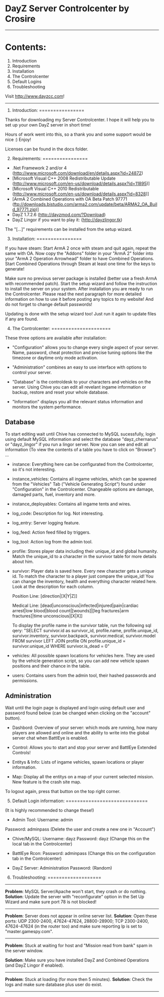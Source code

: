 DayZ Server Controlcenter by Crosire
====================================
________________________________________________________________________________

Contents:
=========

1. Introduction
2. Requirements
3. Installation
4. The Controlcenter
5. Default Logins
6. Troubleshooting

Visit http://www.dayzcc.com!


________________________________________________________________________________

1. Introduction:
================

 Thanks for downloading my Server Controlcenter. I hope it will help you to set
 up your own DayZ server in short time!

 Hours of work went into this, so a thank you and some support would be nice :) Enjoy!


 Licenses can be found in the docs folder.

2. Requirements:
================


 - .Net Framework 2 and/or 4 (http://www.microsoft.com/download/en/details.aspx?id=24872)
 - [Microsoft Visual C++ 2008 Redistributable Update (http://www.microsoft.com/en-us/download/details.aspx?id=11895)]
 - [Microsoft Visual C++ 2010 Redistributable (http://www.microsoft.com/en-us/download/details.aspx?id=8328)]
 - [ArmA 2 Combined Operations with OA Beta Patch 97771 (ftp://downloads.bistudio.com/arma2.com/update/beta/ARMA2_OA_Build_97771.zip)]
 - DayZ 1.7.2.6 (http://dayzmod.com/?Download)
 - DayZ Lingor if you want to play it: (http://dayzlingor.tk)


 The "[...]" requirements can be installed from the setup wizard.

3. Installation:
================

 If you have steam: Start ArmA 2 once with steam and quit again, repeat the same with OA. Now copy the "Addons" folder in your "ArmA 2" folder into your "ArmA 2 Operation Arrowhead" folder to have Combined Operations. Start Combined Operations through Steam at least one time for the keys to generate!

 Make sure no previous server package is installed (better use a fresh ArmA with recommended patch).
 Start the setup wizard and follow the instruction to install the server on your system.
 After installation you are ready to run the Controlcenter. Please read the next paragraph for more detailed information on how to use it before posting any topics to my website! And do not forget to change default passwords!

 Updating is done with the setup wizard too! Just run it again to update files if any are found.

4. The Controlcenter:
=====================

 These three options are available after installation:


 - "Configuration" allows you to change every single aspect of your server. Name, password, cheat protection and precise tuning options like the timezone or daytime only mode activation.

 - "Administration" combines an easy to use interface with options to control your server.

 - "Database" is the controldesk to your characters and vehicles on the server. Using Chive you can edit all revelant ingame information or backup, restore and reset your whole database.

 - "Information" displays you all the relevant status information and monitors the system performance.



 **Database**
 ------------
 To start editing wait until Chive has connected to MySQL sucessfully, login using default MySQL information
 and select the database "dayz_chernarus" or "dayz_lingor" if you run a lingor server. Now you can see and edit all information (To view the contents of a
 table you have to click on "Browse") ...

 - instance:
   Everything here can be configurated from the Controlcenter, so it's not interesting.

 - instance_vehicles:
   Contains all ingame vehicles, which can be spawned from the "Vehicles" Tab ("Vehicle Generating Script") found under "Configuration" in the Controlcenter. Changeable options are damage, damaged parts, fuel, inventory and more.

 - instance_deployables:
   Contains all ingame tents and wires.

 - log_code:
   Description for log. Not interesting.

 - log_entry:
   Server logging feature.

 - log_feed:
   Action feed filled by triggers.

 - log_tool:
   Action log from the admin tool.

 - profile:
   Stores player data including their unique_id and global humanity. Match the unique_id to a character in the survivor table for more details about him.

 - survivor:
   Player data is saved here. Every new character gets a unique id. To match the character to a player just compare the unique_id! You can change the inventory, health and everything character related here. Look at the description for each column.

   Position Line: [direction|[X|Y|Z]]

   Medical Line:  [dead|unconscious|infected|injured|pain|cardiac arrest|low blood|blood count|[wounds]|[leg fractures|arm fractures]|time unconscious|[X|X]]

   To display the profile name in the survivor table, run the following sql qery: "SELECT survivor.id as survivor_id, profile.name, profile.unique_id, survivor.inventory, survivor.backpack, survivor.medical, survivor.model FROM survivor LEFT JOIN profile ON profile.unique_id = survivor.unique_id WHERE survivor.is_dead = 0"

 - vehicles:
   All possible spawn locations for vehicles here. They are used by the vehicle generation script, so you can add new vehicle spawn positions and their chance in the table.

 - users:
   Contains users from the admin tool, their hashed passwords and permissions.


 **Administration**
 ------------------
 Wait until the login page is displayed and login using default user and password  found below (can be changed when clicking on the "account" button).


 - Dashbord:
   Overview of your server: which mods are running, how many players are allowed and online and the ability
   to write into the global server chat when BattlEye is enabled.

 - Control:
   Allows you to start and stop your server and BattlEye Extended Controls!

 - Entitys & Info:
   Lists of ingame vehicles, spawn locations or player information.

 - Map:
   Display all the entitys on a map of your current selected mission. New feature is the crash site map.


 To logout again, press that button on the top right corner.


5. Default Login information:
=============================

(It is highly recommended to change these!)

 - Admin Tool:
 Username: admin

 Password: adminpass (Delete the user and create a new one in "Account")

 - Chive/MySQL:
 Username: dayz
 Password: dayz (Change this on the local tab in the Controlcenter)

 - BattlEye Rcon:
 Password: adminpass (Change this on the configuration tab in the Controlcenter)


 - DayZ Server:
 Administration Password: (Random)


6. Troubleshooting:
===================

 --------------------------------------------------------------------------------------------------------------------------------------------------------------

 **Problem**:	MySQL Server/Apache won't start, they crash or do nothing.
 **Solution**:	Update the server with "reconfigurate" option in the Set Up Wizard and make sure port 78 is not blocked!

 --------------------------------------------------------------------------------------------------------------------------------------------------------------

 **Problem**:	Server does not appear in online server list.
 **Solution**:	Open these ports: UDP 2300-2400, 47624-47624, 28800-28900; TCP 2300-2400, 47624-47624 (in the router too) and make sure reporting Ip is set to "master.gamespy.com".

 --------------------------------------------------------------------------------------------------------------------------------------------------------------

 **Problem**:	Stuck at waiting for host and "Mission read from bank" spam in the server window.

 **Solution**:	Make sure you have installed DayZ and Combined Operations (and DayZ Lingor if enabled).

 --------------------------------------------------------------------------------------------------------------------------------------------------------------

 **Problem**:	Stuck at loading (for more then 5 minutes).
 **Solution**:	Check the logs and make sure database plus user do exist.

 --------------------------------------------------------------------------------------------------------------------------------------------------------------